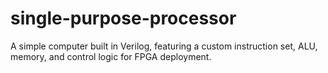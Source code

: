 # single-purpose-processor
A simple computer built in Verilog, featuring a custom instruction set, ALU, memory, and control logic for FPGA deployment.
